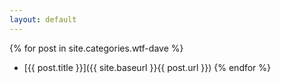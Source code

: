 ```yaml
---
layout: default
---
```

{% for post in site.categories.wtf-dave %}
* [{{ post.title }}]({{ site.baseurl }}{{ post.url }})
{% endfor %}